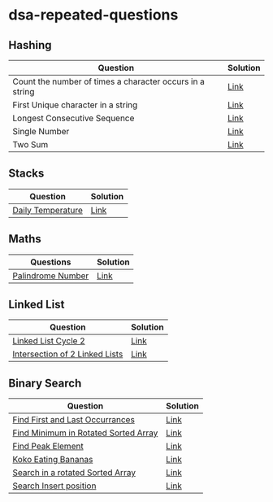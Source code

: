 # dsa-repeated-questions

## Hashing

| Question                                                 | Solution                                                     |
| -------------------------------------------------------- | ------------------------------------------------------------ |
| Count the number of times a character occurs in a string | [Link](https://github.com/SuvadeepMukherjee/dsa-repeated-questions/blob/main/Hashing/count-the-number-of-times-a-character-comes-in-a-string.md) |
| First Unique character in a string                       | [Link](https://github.com/SuvadeepMukherjee/dsa-repeated-questions/blob/main/Hashing/first-unique-character-in-string.md) |
| Longest Consecutive Sequence                             | [Link](https://github.com/SuvadeepMukherjee/dsa-repeated-questions/blob/main/Hashing/longest-consecutive-sequence.md) |
| Single Number                                            | [Link](https://github.com/SuvadeepMukherjee/dsa-repeated-questions/blob/main/Hashing/single-number.md) |
| Two Sum                                                  | [Link](https://github.com/SuvadeepMukherjee/dsa-repeated-questions/blob/main/Hashing/two-sum.md) |

## Stacks

| Question                                                     | Solution                                                     |
| ------------------------------------------------------------ | ------------------------------------------------------------ |
| [Daily Temperature](https://leetcode.com/problems/daily-temperatures/description/) | [Link](https://github.com/SuvadeepMukherjee/dsa-repeated-questions/blob/main/Stacks/daily-temperature.md) |

## Maths

| Questions             | Solution                                                     |
| --------------------- | ------------------------------------------------------------ |
| [Palindrome Number]() | [Link](https://github.com/SuvadeepMukherjee/dsa-repeated-questions/blob/main/Math/Palindrome-number.md) |

## Linked List

| Question                                                     | Solution                                                     |
| ------------------------------------------------------------ | ------------------------------------------------------------ |
| [Linked List Cycle 2](https://leetcode.com/problems/linked-list-cycle-ii/description/) | [Link](https://github.com/SuvadeepMukherjee/dsa-repeated-questions/blob/main/Linked%20List/Linked-List-Cycle-2.md) |
| [Intersection of 2 Linked Lists](https://leetcode.com/problems/intersection-of-two-linked-lists/description/) | [Link](https://github.com/SuvadeepMukherjee/dsa-repeated-questions/blob/main/Linked%20List/intersection-of-2-linked-lists.md) |

## Binary Search

| Question                                 | Solution |
| ---------------------------------------- | -------- |
| [Find First and Last Occurrances]()      | [Link]() |
| [Find Minimum in Rotated Sorted Array]() | [Link]() |
| [Find Peak Element]()                    | [Link]() |
| [Koko Eating Bananas]()                  | [Link]() |
| [Search in a rotated Sorted Array]()     | [Link]() |
| [Search Insert position]()               | [Link]() |

